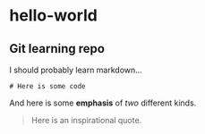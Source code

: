 # hello-world
## Git learning repo

I should probably learn markdown...

```
# Here is some code
```

And here is some **emphasis** of *two* different kinds.

> Here is an inspirational quote.